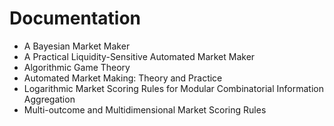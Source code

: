 # Documentation

- A Bayesian Market Maker
- A Practical Liquidity-Sensitive Automated Market Maker
- Algorithmic Game Theory
- Automated Market Making: Theory and Practice
- Logarithmic Market Scoring Rules for Modular Combinatorial Information Aggregation
- Multi-outcome and Multidimensional Market Scoring Rules
